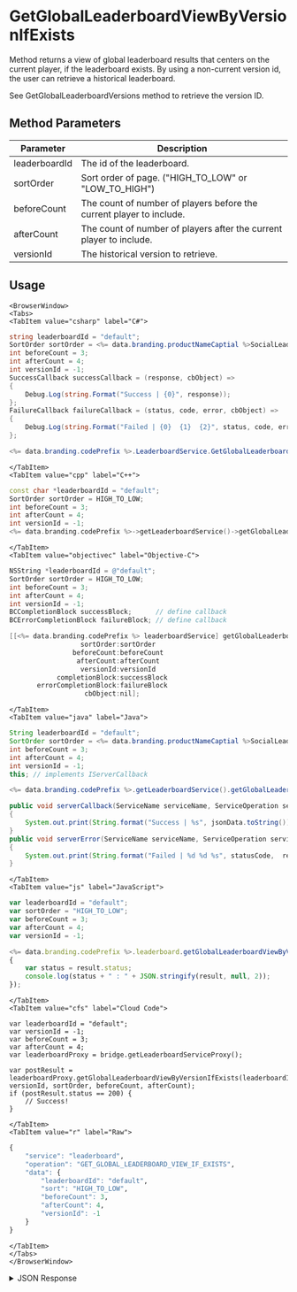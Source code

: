 # GetGlobalLeaderboardViewByVersionIfExists

Method returns a view of global leaderboard results that centers on the current player, if the leaderboard exists. By using a non-current version id, the user can retrieve a historical leaderboard.

See GetGlobalLeaderboardVersions method to retrieve the version ID.

<PartialServop service_name="leaderboard" operation_name="GET_GLOBAL_LEADERBOARD_VIEW_IF_EXISTS" />

## Method Parameters

| Parameter     | Description                                                          |
| ------------- | -------------------------------------------------------------------- |
| leaderboardId | The id of the leaderboard.                                           |
| sortOrder     | Sort order of page. ("HIGH_TO_LOW" or "LOW_TO_HIGH")                 |
| beforeCount   | The count of number of players before the current player to include. |
| afterCount    | The count of number of players after the current player to include.  |
| versionId     | The historical version to retrieve.                                  |

## Usage

```mdx-code-block
<BrowserWindow>
<Tabs>
<TabItem value="csharp" label="C#">
```

```csharp
string leaderboardId = "default";
SortOrder sortOrder = <%= data.branding.productNameCaptial %>SocialLeaderboard.SortOrder.HIGH_TO_LOW;
int beforeCount = 3;
int afterCount = 4;
int versionId = -1;
SuccessCallback successCallback = (response, cbObject) =>
{
    Debug.Log(string.Format("Success | {0}", response));
};
FailureCallback failureCallback = (status, code, error, cbObject) =>
{
    Debug.Log(string.Format("Failed | {0}  {1}  {2}", status, code, error));
};

<%= data.branding.codePrefix %>.LeaderboardService.GetGlobalLeaderboardViewByVersionIfExists(leaderboardId, sortOrder, beforeCount, afterCount, versionId, successCallback, failureCallback);
```

```mdx-code-block
</TabItem>
<TabItem value="cpp" label="C++">
```

```cpp
const char *leaderboardId = "default";
SortOrder sortOrder = HIGH_TO_LOW;
int beforeCount = 3;
int afterCount = 4;
int versionId = -1;
<%= data.branding.codePrefix %>->getLeaderboardService()->getGlobalLeaderboardViewByVersionIfExists(leaderboardId, sortOrder, beforeCount, afterCount, versionId, this);
```

```mdx-code-block
</TabItem>
<TabItem value="objectivec" label="Objective-C">
```

```objectivec
NSString *leaderboardId = @"default";
SortOrder sortOrder = HIGH_TO_LOW;
int beforeCount = 3;
int afterCount = 4;
int versionId = -1;
BCCompletionBlock successBlock;      // define callback
BCErrorCompletionBlock failureBlock; // define callback

[[<%= data.branding.codePrefix %> leaderboardService] getGlobalLeaderboardViewByVersionIfExists:leaderboardId
                  sortOrder:sortOrder
                beforeCount:beforeCount
                 afterCount:afterCount
                  versionId:versionId
            completionBlock:successBlock
       errorCompletionBlock:failureBlock
                   cbObject:nil];
```

```mdx-code-block
</TabItem>
<TabItem value="java" label="Java">
```

```java
String leaderboardId = "default";
SortOrder sortOrder = <%= data.branding.productNameCaptial %>SocialLeaderboardService.SortOrder.HIGH_TO_LOW;
int beforeCount = 3;
int afterCount = 4;
int versionId = -1;
this; // implements IServerCallback

<%= data.branding.codePrefix %>.getLeaderboardService().getGlobalLeaderboardViewByVersionIfExists(leaderboardId, sortOrder, beforeCount, afterCount, versionId, this);

public void serverCallback(ServiceName serviceName, ServiceOperation serviceOperation, JSONObject jsonData)
{
    System.out.print(String.format("Success | %s", jsonData.toString()));
}
public void serverError(ServiceName serviceName, ServiceOperation serviceOperation, int statusCode, int reasonCode, String jsonError)
{
    System.out.print(String.format("Failed | %d %d %s", statusCode,  reasonCode, jsonError.toString()));
}
```

```mdx-code-block
</TabItem>
<TabItem value="js" label="JavaScript">
```

```javascript
var leaderboardId = "default";
var sortOrder = "HIGH_TO_LOW";
var beforeCount = 3;
var afterCount = 4;
var versionId = -1;

<%= data.branding.codePrefix %>.leaderboard.getGlobalLeaderboardViewByVersionIfExists(leaderboardId, sortOrder, beforeCount, afterCount, versionId, result =>
{
	var status = result.status;
	console.log(status + " : " + JSON.stringify(result, null, 2));
});
```

```mdx-code-block
</TabItem>
<TabItem value="cfs" label="Cloud Code">
```

```cfscript
var leaderboardId = "default";
var versionId = -1;
var beforeCount = 3;
var afterCount = 4;
var leaderboardProxy = bridge.getLeaderboardServiceProxy();

var postResult = leaderboardProxy.getGlobalLeaderboardViewByVersionIfExists(leaderboardId, versionId, sortOrder, beforeCount, afterCount);
if (postResult.status == 200) {
    // Success!
}
```

```mdx-code-block
</TabItem>
<TabItem value="r" label="Raw">
```

```r
{
	"service": "leaderboard",
	"operation": "GET_GLOBAL_LEADERBOARD_VIEW_IF_EXISTS",
	"data": {
		"leaderboardId": "default",
		"sort": "HIGH_TO_LOW",
		"beforeCount": 3,
		"afterCount": 4,
		"versionId": -1
	}
}
```

```mdx-code-block
</TabItem>
</Tabs>
</BrowserWindow>
```

<details>
<summary>JSON Response</summary>

```json
{
    "status": 200,
    "data": {
        "leaderboardId": "abc",
        "moreBefore": false,
        "timeBeforeReset": 48085996,
        "leaderboard": [
            {
                "playerId": "8c86f306-73ea-4536-9c92-aba086064d2c",
                "score": 10,
                "data": {
                    "nickname": "batman"
                },
                "createdAt": 1433863814394,
                "updatedAt": 1433863814394,
                "index": 0,
                "rank": 1,
                "name": "",
                "summaryFriendData": {
                    "xp": 12,
                    "favColour": "red"
                },
                "pictureUrl": null
            },
            {
                "playerId": "ab21c0af-9d3e-4a81-b3c8-ddc1fb77d9a1",
                "score": 8,
                "data": {
                    "nickname": "robin"
                },
                "createdAt": 1433864253221,
                "updatedAt": 1433864253221,
                "index": 1,
                "rank": 2,
                "name": "",
                "summaryFriendData": null,
                "pictureUrl": null
            }
        ],
        "server_time": 1433864314004,
        "moreAfter": false
    }
}
```

</details>
